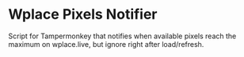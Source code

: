 # Wplace Pixels Notifier
Script for Tampermonkey that notifies when available pixels reach the maximum on wplace.live, but ignore right after load/refresh.
